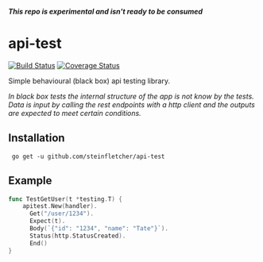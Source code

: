 ***This repo is experimental and isn't ready to be consumed***

# api-test

[![Build Status](https://travis-ci.org/steinfletcher/api-test.svg?branch=master)](https://travis-ci.org/steinfletcher/api-test) [![Coverage Status](https://coveralls.io/repos/github/steinfletcher/api-test/badge.svg?branch=master)](https://coveralls.io/github/steinfletcher/api-test?branch=master)

Simple behavioural (black box) api testing library. 

_In black box tests the internal structure of the app is not know by the tests. Data is input by calling the rest endpoints with a http client and the outputs are expected to meet certain conditions._

## Installation

     go get -u github.com/steinfletcher/api-test

## Example

```go
func TestGetUser(t *testing.T) {
    apitest.New(handler).
      Get("/user/1234").
      Expect(t).
      Body(`{"id": "1234", "name": "Tate"}`).
      Status(http.StatusCreated).
      End()
}
```

